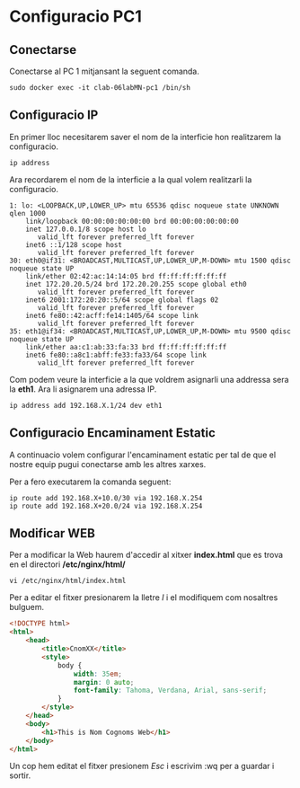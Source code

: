 # Configuracio PC1

## Conectarse

Conectarse al PC 1 mitjansant la seguent comanda.

```shell
sudo docker exec -it clab-06labMN-pc1 /bin/sh
```

## Configuracio IP

En primer lloc necesitarem saver el nom de la interficie hon realitzarem la configuracio.

```shell
ip address
```

Ara recordarem el nom de la interficie a la qual volem realitzarli la configuracio.

```shell
1: lo: <LOOPBACK,UP,LOWER_UP> mtu 65536 qdisc noqueue state UNKNOWN qlen 1000
    link/loopback 00:00:00:00:00:00 brd 00:00:00:00:00:00
    inet 127.0.0.1/8 scope host lo
       valid_lft forever preferred_lft forever
    inet6 ::1/128 scope host
       valid_lft forever preferred_lft forever
30: eth0@if31: <BROADCAST,MULTICAST,UP,LOWER_UP,M-DOWN> mtu 1500 qdisc noqueue state UP
    link/ether 02:42:ac:14:14:05 brd ff:ff:ff:ff:ff:ff
    inet 172.20.20.5/24 brd 172.20.20.255 scope global eth0
       valid_lft forever preferred_lft forever
    inet6 2001:172:20:20::5/64 scope global flags 02
       valid_lft forever preferred_lft forever
    inet6 fe80::42:acff:fe14:1405/64 scope link
       valid_lft forever preferred_lft forever
35: eth1@if34: <BROADCAST,MULTICAST,UP,LOWER_UP,M-DOWN> mtu 9500 qdisc noqueue state UP
    link/ether aa:c1:ab:33:fa:33 brd ff:ff:ff:ff:ff:ff
    inet6 fe80::a8c1:abff:fe33:fa33/64 scope link
       valid_lft forever preferred_lft forever
```

Com podem veure la interficie a la que voldrem asignarli una addressa sera la **eth1**. Ara li asignarem una adressa IP.

```shell
ip address add 192.168.X.1/24 dev eth1
```

## Configuracio Encaminament Estatic

A continuacio volem configurar l'encaminament estatic per tal de que el nostre equip pugui conectarse amb les altres xarxes.

Per a fero executarem la comanda seguent:

```shell
ip route add 192.168.X+10.0/30 via 192.168.X.254
ip route add 192.168.X+20.0/24 via 192.168.X.254
```

## Modificar WEB

Per a modificar la Web haurem d'accedir al xitxer **index.html** que es trova en el directori **/etc/nginx/html/**

```shell
vi /etc/nginx/html/index.html
```

Per a editar el fitxer presionarem la lletre *I* i el modifiquem com nosaltres bulguem.

```html
<!DOCTYPE html>
<html>
    <head>
        <title>CnomXX</title>
        <style>
            body {
                width: 35em;
                margin: 0 auto;
                font-family: Tahoma, Verdana, Arial, sans-serif;
            }
        </style>
    </head>
    <body>
        <h1>This is Nom Cognoms Web</h1>
    </body>
</html>
```

Un cop hem editat el fitxer presionem *Esc* i escrivim :wq per a guardar i sortir.
